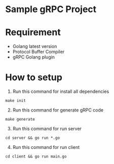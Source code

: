 # Sample gRPC Project

# Requirement
* Golang latest version
* Protocol Buffer Compiler
* gRPC Golang plugin

# How to setup
1. Run this command for install all dependencies
```
make init
```

2. Run this command for generate gRPC code
```
make generate
```

3. Run this command for run server
```
cd server && go run *.go
```

4. Run this command for run client
```
cd client && go run main.go
```
